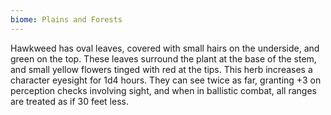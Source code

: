 ```yaml
---
biome: Plains and Forests
---
```

Hawkweed has oval leaves, covered with small hairs on the underside, and green on the top. These leaves surround the plant at the base of the stem, and small yellow flowers tinged with red at the tips. This herb increases a character eyesight for 1d4 hours. They can see twice as far, granting +3 on perception checks involving sight, and when in ballistic combat, all ranges are treated as if 30 feet less. 


